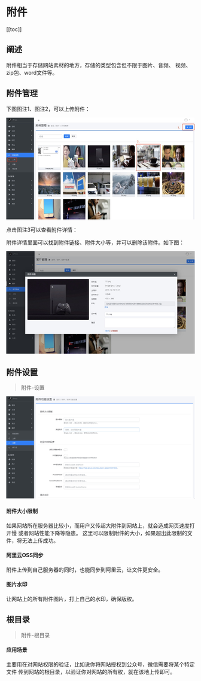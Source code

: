 # 附件


[[toc]]
## 阐述

附件相当于存储网站素材的地方，存储的类型包含但不限于图片、音频、
视频、zip包、word文件等。

## 附件管理

下图图注1、图注2，可以上传附件：

![](admin-doc/attachment.jpg)

点击图注3可以查看附件详情：

附件详情里面可以找到附件链接、附件大小等，并可以删除该附件。如下图：

![](admin-doc/attachment2.jpg)



## 附件设置

> 附件-设置

![](admin-doc/attachment3.jpg)

#### 附件大小限制

如果网站所在服务器比较小，而用户又传超大附件到网站上，就会造成网页速度打开慢
或者网站性能下降等隐患。
这里可以限制附件的大小，如果超出此限制的文件，将无法上传成功。

#### 阿里云OSS同步

附件上传到自己服务器的同时，也能同步到阿里云，让文件更安全。

#### 图片水印

让网站上的所有附件图片，打上自己的水印，确保版权。


## 根目录

> 附件-根目录

#### 应用场景

主要用在对网站权限的验证，比如说你将网站授权到公众号，微信需要将某个特定文件
传到网站的根目录，以验证你对网站的所有权，就在该地上传即可。